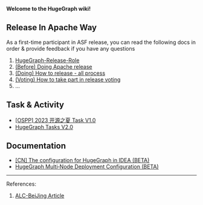 **Welcome to the HugeGraph wiki!**

## Release In Apache Way 

As a first-time participant in ASF release, you can read the following docs in order & provide feedback if you have any questions

1. [HugeGraph-Release-Role](https://github.com/apache/incubator-hugegraph/wiki/HugeGraph-Release-Role)
2. [(Before) Doing Apache release](https://github.com/apache/incubator-hugegraph/wiki/Apache-%E5%8F%91%E7%89%88%E6%B3%A8%E6%84%8F%E4%BA%8B%E9%A1%B9)
3. [(Doing) How to release - all process](https://github.com/apache/incubator-hugegraph/wiki/HugeGraph-Release-V1.2)
4. [(Voting) How to take part in release voting](https://github.com/apache/incubator-hugegraph/wiki/Release-Voting)
5. ...


## Task & Activity

- [[OSPP] 2023 开源之夏 Task V1.0](https://github.com/apache/incubator-hugegraph/wiki/%5BOSPP%5D-%E5%BC%80%E6%BA%90%E4%B9%8B%E5%A4%8F-proposal)
- [HugeGraph Tasks V2.0](https://github.com/apache/incubator-hugegraph/wiki/HugeGraph-Tasks-V2.0)

## Documentation

- [[CN] The configuration for HugeGraph in IDEA (BETA)](https://github.com/apache/incubator-hugegraph/wiki/The-configuration-for-HugeGraph-in-IDEA-(BETA))
- [HugeGraph Multi‐Node Deployment Configuration (BETA)](https://github.com/apache/incubator-hugegraph/wiki/HugeGraph-Multi%E2%80%90Node-Deployment-Configuration)

---

References:

1. [ALC-BeiJing Article](https://alc-beijing.github.io/alc-site/post/apache-policy/asf-release-notes/)